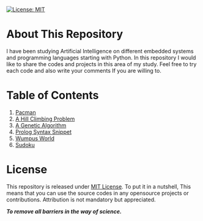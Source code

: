 [![License: MIT](https://img.shields.io/badge/License-MIT-yellow.svg)](https://opensource.org/licenses/MIT)

# About This Repository
I have been studying Artificial Intelligence on different embedded systems and programming languages starting with Python. In this repository I would like to share the codes and projects in this area of my study. Feel free to try each code and also write your comments If you are willing to.

# Table of Contents
1. [Pacman](https://github.com/hosseindehghanipour1998/Artificial_Intelligence/tree/master/1-Pacman)
2. [A Hill Climbing Problem](https://github.com/hosseindehghanipour1998/Artificial_Intelligence/tree/master/2%20-%20Hill%20Climbing)
3. [A Genetic Algorithm](https://github.com/hosseindehghanipour1998/Artificial_Intelligence/tree/master/3%20-%20Playing%20Cards)
4. [Prolog Syntax Snippet](https://github.com/hosseindehghanipour1998/Artificial_Intelligence/tree/master/4%20-%20Prolog)
5. [Wumpus World](https://github.com/hosseindehghanipour1998/Artificial_Intelligence/tree/master/5%20-%20Wumpus%20World)
6. [Sudoku](https://github.com/hosseindehghanipour1998/Artificial_Intelligence/tree/master/6%20-%20Soduku)

# License
This repository is released under [MIT License](https://opensource.org/licenses/MIT). To put it in a nutshell, This means that you can use the source codes in any opensource projects or contributions. Attribution is not mandatory but appreciated.

***To remove all barriers in the way of science.***

